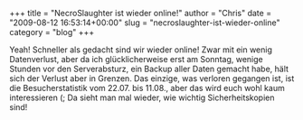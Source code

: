 +++
title = "NecroSlaughter ist wieder online!"
author = "Chris"
date = "2009-08-12 16:53:14+00:00"
slug = "necroslaughter-ist-wieder-online"
category = "blog"
+++

Yeah! Schneller als gedacht sind wir wieder online! Zwar mit ein wenig Datenverlust, aber da ich glücklicherweise erst am Sonntag, wenige Stunden vor den Serverabsturz, ein Backup aller Daten gemacht habe, hält sich der Verlust aber in Grenzen. Das einzige, was verloren gegangen ist, ist die Besucherstatistik vom 22.07. bis 11.08., aber das wird euch wohl kaum interessieren (;
Da sieht man mal wieder, wie wichtig Sicherheitskopien sind! 
